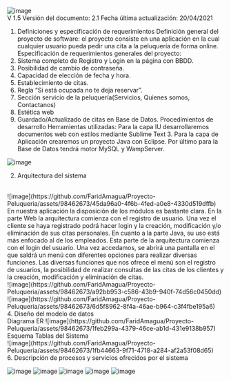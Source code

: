 ![image](https://github.com/FaridAmagua/Proyecto-Peluqueria/assets/98462673/8845d5bd-1fd9-4863-b544-ffa2e84a4636) 
<br>
V 1.5
Versión del documento: 2.1
Fecha última actualización: 20/04/2021
1. Definiciones y especificación de requerimientos
Definición general del proyecto de software: el proyecto consiste en una aplicación en la cual cualquier usuario pueda pedir una cita a la peluquería de forma online.
Especificación de requerimientos generales del proyecto:
1.	Sistema completo de Registro y Login en la página con BBDD.
2.	Posibilidad de cambio de contraseña. 
3.	Capacidad de elección de fecha y hora. 
4.	Establecimiento de citas. 
5.	Regla “Si está ocupada no te deja reservar”. 
6.	Sección servicio de la peluquería(Servicios, Quienes somos, Contactanos) 
7.	Estética web
8.	Guardado/Actualizado de citas en Base de Datos. 
Procedimientos de desarrollo
Herramientas utilizadas: Para la capa IU desarrollaremos documentos web con estilos mediante Sublime Text 3. Para la capa de Aplicación crearemos un proyecto Java con Eclipse. Por último para la Base de Datos tendrá motor MySQL y WampServer.<br>

![image](https://github.com/FaridAmagua/Proyecto-Peluqueria/assets/98462673/77e60e9d-45bd-440e-8322-3044b5cc1d3c)
<br>

2. Arquitectura del sistema
<br>
![image](https://github.com/FaridAmagua/Proyecto-Peluqueria/assets/98462673/45da96a0-4f6b-4fed-a0e8-4330d519dffb)
<br>
En nuestra aplicación la disposición de los módulos es bastante clara. En la parte Web la arquitectura comienza con el registro de usuario. Una vez el cliente se haya registrado podrá hacer login y la creación, modificación y/o eliminación de sus citas personales.
En cuanto a la parte Java, su uso está más enfocado al de los empleados. Esta parte de la arquitectura comienza con el login del usuario. Una vez accedamos, se abrirá una pantalla en el que saldrá un menú con diferentes opciones para realizar diversas funciones. Las diversas funciones que nos ofrece el menú son el registro de usuarios, la posibilidad de realizar consultas de las citas de los clientes y la creación, modificación y eliminación de citas.
<br>
![image](https://github.com/FaridAmagua/Proyecto-Peluqueria/assets/98462673/a92bb953-c586-43b9-940f-74d56c0450dd)
<br>
![image](https://github.com/FaridAmagua/Proyecto-Peluqueria/assets/98462673/6d5f8962-8f4a-46ae-b964-c3f4fbe195a6)
<br>
4. Diseño del modelo de datos
<br>
 Diagrama ER
![image](https://github.com/FaridAmagua/Proyecto-Peluqueria/assets/98462673/1feb299a-4379-46ce-ab1d-431e9138b957)
<br>
Esquema Tablas del Sistema
<br>
![image](https://github.com/FaridAmagua/Proyecto-Peluqueria/assets/98462673/1fb44663-9f71-4718-a284-af2a53f08d65)
<br>
6. Descripción de procesos y servicios ofrecidos por el sistema
<br>

![image](https://github.com/FaridAmagua/Proyecto-Peluqueria/assets/98462673/ef820f33-2a77-4a60-88ad-ad4d1ebc3cb7)
![image](https://github.com/FaridAmagua/Proyecto-Peluqueria/assets/98462673/be38c225-5c68-4ee9-81a2-607770d719b0)
![image](https://github.com/FaridAmagua/Proyecto-Peluqueria/assets/98462673/d62fd802-a006-420b-95fc-e9cf672f2b98)
![image](https://github.com/FaridAmagua/Proyecto-Peluqueria/assets/98462673/354fb75b-142b-4dc3-a61f-d1172bfc52de)
![image](https://github.com/FaridAmagua/Proyecto-Peluqueria/assets/98462673/26c965a3-6498-41df-b602-c3dc16edebbd)




